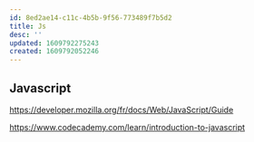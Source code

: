 ```yaml
---
id: 8ed2ae14-c11c-4b5b-9f56-773489f7b5d2
title: Js
desc: ''
updated: 1609792275243
created: 1609792052246
---
```


## Javascript

https://developer.mozilla.org/fr/docs/Web/JavaScript/Guide

https://www.codecademy.com/learn/introduction-to-javascript

